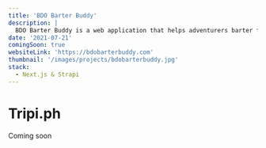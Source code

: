 ```yaml
---
title: 'BDO Barter Buddy'
description: |
  BDO Barter Buddy is a web application that helps adventurers barter from the game Black Desert Online - an mmorpg. It also has a marketplace tracker that shows the purchases of premium items in the game, showing what's the top selling premium items by hour, day, week or month.
date: '2021-07-21'
comingSoon: true
websiteLink: 'https://bdobarterbuddy.com'
thumbnail: '/images/projects/bdobarterbuddy.jpg'
stack:
  - Next.js & Strapi
---
```


# Tripi.ph

Coming soon

